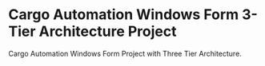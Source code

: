# Cargo Automation Windows Form 3-Tier Architecture Project 
 Cargo Automation Windows Form Project with Three Tier Architecture.

